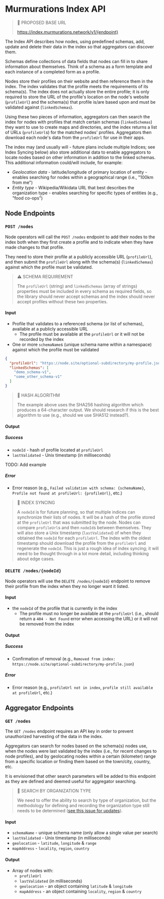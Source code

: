 # Murmurations Index API

> :construction: PROPOSED BASE URL
>
> https://index.murmurations.network/v1/{endpoint}

The Index API describes how nodes, using predefined schemas, add, update and delete their data in the index so that aggregators can discover them.

Schemas define collections of data fields that nodes can fill in to share information about themselves. Think of a schema as a form template and each instance of a completed form as a profile.

Nodes store their profiles on their website and then reference them in the index. The index validates that the profile meets the requirements of its schema(s). The index does not actually store the entire profile; it is only required to store the URL of the profile's location on the node's website (`profileUrl`) and the schema(s) that profile is/are based upon and must be validated against (`linkedSchemas`).

Using these two pieces of information, aggregators can then search the index for nodes with profiles that match certain schemas (`linkedSchemas`) they want to use to create maps and directories, and the index returns a list of URLs (`profileUrl`s) for the matched nodes' profiles. Aggregators then download each node's data from the `profileUrl` for use in their apps.

The index may (and usually will - future plans include multiple Indices; see Index Syncing below) also store additional data to enable aggregators to locate nodes based on other information in addition to the linked schemas. This additional information could/will include, for example:

- _Geolocation data_ - latitude/longitude of primary location of entity - enables searching for nodes within a geographical range (i.e., "100km from me")
- _Entity type_ - Wikipedia/Wikidata URL that best describes the organization type - enables searching for specific types of entities (e.g., "food co-ops")

## Node Endpoints

### `POST /nodes`

Node operators will call the `POST /nodes` endpoint to add their nodes to the index both when they first create a profile and to indicate when they have made changes to that profile.

They need to store their profile at a publicly accessible URL (`profileUrl`), and then submit the `profileUrl` along with the schema(s) (`linkedSchemas`) against which the profile must be validated.

> :warning: SCHEMA REQUIREMENT
>
> The `profileUrl` (string) and `linkedSchemas` (array of strings) properties must be included in every schema as required fields, so the library should never accept schemas and the index should never accept profiles without these two properties.

#### Input

- Profile that validates to a referenced schema (or list of schemas), available at a publicly accessible URL
    - The profile must be available at the `profileUrl` or it will not be recorded by the index
- One or more `schemaName`s (unique schema name within a namespace) against which the profile must be validated

```json
{
  "profileUrl": "https://node.site/optional-subdirectory/my-profile.json",
  "linkedSchemas": [
    "demo_schema-v1",
    "some_other_schema-v1"
  ]
}
```

> :construction: HASH ALGORITHM
>
> The example above uses the SHA256 hashing algorithm which produces a 64-character output. We should research if this is the best algorithm to use (e.g., should we use SHA512 instead?).

#### Output

##### Success

- `nodeId` - hash of profile located at `profileUrl`
- `lastValidated` - Unix timestamp (in milliseconds)

TODO: Add example

##### Error
- Error reason (e.g., `Failed validation with schema: {schemaName}`, `Profile not found at profileUrl: {profileUrl}`, etc.)

> :construction: INDEX SYNCING
>
> A `nodeId` is for future planning, so that multiple indices can synchronize their lists of nodes. It will be a hash of the profile stored at the `profileUrl` that was submitted by the node. Nodes can compare `profileUrl`s and then `nodeId`s between themselves. They will also store a Unix timestamp (`lastValidated`) of when they obtained the `nodeId` for each `profileUrl`. The index with the oldest timestamp should download the profile from the `profileUrl` and regenerate the `nodeId`. This is just a rough idea of index syncing; it will need to be thought through in a lot more detail, including thinking about edge cases.
> 

### `DELETE /nodes/{nodeId}`

Node operators will use the `DELETE /nodes/{nodeId}` endpoint to remove their profile from the index when they no longer want it listed.

#### Input

- the `nodeId` of the profile that is currently in the index
    - The profile must no longer be available at the `profileUrl` (i.e., should return a `404 - Not Found` error when accessing the URL) or it will not be removed from the index

#### Output

##### Success

- Confirmation of removal (e.g., `Removed from index: https://node.site/optional-subdirectory/my-profile.json`)

##### Error
- Error reason (e.g., `profileUrl not in index`, `profile still available at profileUrl`, etc.)

## Aggregator Endpoints

### `GET /nodes`

The `GET /nodes` endpoint requires an API key in order to prevent unauthorized harvesting of the data in the index.

Aggregators can search for nodes based on the schema(s) nodes use, when the nodes were last validated by the index (i.e., for recent changes to node profiles), and by geolocating nodes within a certain (kilometer) range from a specific location or finding them based on the town/city, country, etc.

It is envisioned that other search parameters will be added to this endpoint as they are defined and deemed useful for aggregator searching.

> :construction: SEARCH BY ORGANIZATION TYPE
>
> We need to offer the ability to search by type of organization, but the methodology for defining and recording the organization type still needs to be determined ([see this issue for updates](https://github.com/MurmurationsNetwork/MurmurationsProtocol/issues/6)).

#### Input

- `schemaName` - unique schema name (only allow a single value per search)
- `lastValidated` - Unix timestamp (in milliseconds)
- `geolocation` - `latitude`, `longitude` & `range`
- `mapAddress` - `locality`, `region`, `country`

#### Output

- Array of nodes with:
    - `profileUrl`
    - `lastValidated` (in milliseconds)
    - `geolocation` - an object containing `latitude` & `longitude`
    - `mapAddress` - an object containing `locality`, `region` & `country`
